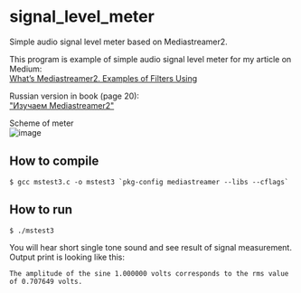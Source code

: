 # signal_level_meter
Simple audio signal level meter based on Mediastreamer2.

This program is example of simple audio signal level meter for my article on Medium:<br>
[What’s Mediastreamer2. Examples of Filters Using](https://medium.com/gitconnected/chapter-3-examples-of-using-filters-612f2121301)

Russian version in book (page 20):<br>["Изучаем Mediastreamer2"](https://drive.google.com/file/d/1OEY1VwcelQXMg3oF0HFuolZ11dlFv1lO/view?usp=sharing) 

Scheme of meter<br>
![image](https://user-images.githubusercontent.com/1526432/228359749-4c5e569d-d05f-45db-9dff-156661b5ab4b.png)

## How to compile

```
$ gcc mstest3.c -o mstest3 `pkg-config mediastreamer --libs --cflags`
```
## How to run

```
$ ./mstest3
```
You will hear short single tone sound and see result of signal measurement.
Output print is looking like this:
```
The amplitude of the sine 1.000000 volts corresponds to the rms value of 0.707649 volts.
```